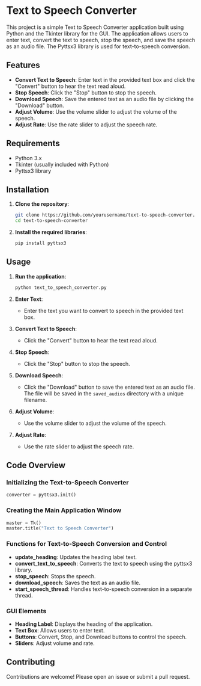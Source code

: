 # Text to Speech Converter

This project is a simple Text to Speech Converter application built using Python and the Tkinter library for the GUI. The application allows users to enter text, convert the text to speech, stop the speech, and save the speech as an audio file. The Pyttsx3 library is used for text-to-speech conversion.

## Features

- **Convert Text to Speech**: Enter text in the provided text box and click the "Convert" button to hear the text read aloud.
- **Stop Speech**: Click the "Stop" button to stop the speech.
- **Download Speech**: Save the entered text as an audio file by clicking the "Download" button.
- **Adjust Volume**: Use the volume slider to adjust the volume of the speech.
- **Adjust Rate**: Use the rate slider to adjust the speech rate.

## Requirements

- Python 3.x
- Tkinter (usually included with Python)
- Pyttsx3 library

## Installation

1. **Clone the repository**:
    ```bash
    git clone https://github.com/yourusername/text-to-speech-converter.git
    cd text-to-speech-converter
    ```

2. **Install the required libraries**:
    ```bash
    pip install pyttsx3
    ```

## Usage

1. **Run the application**:
    ```bash
    python text_to_speech_converter.py
    ```

2. **Enter Text**:
   - Enter the text you want to convert to speech in the provided text box.

3. **Convert Text to Speech**:
   - Click the "Convert" button to hear the text read aloud.

4. **Stop Speech**:
   - Click the "Stop" button to stop the speech.

5. **Download Speech**:
   - Click the "Download" button to save the entered text as an audio file. The file will be saved in the `saved_audios` directory with a unique filename.

6. **Adjust Volume**:
   - Use the volume slider to adjust the volume of the speech.

7. **Adjust Rate**:
   - Use the rate slider to adjust the speech rate.

## Code Overview

### Initializing the Text-to-Speech Converter

```python
converter = pyttsx3.init()
```

### Creating the Main Application Window

```python
master = Tk()
master.title("Text to Speech Converter")
```

### Functions for Text-to-Speech Conversion and Control

- **update_heading**: Updates the heading label text.
- **convert_text_to_speech**: Converts the text to speech using the pyttsx3 library.
- **stop_speech**: Stops the speech.
- **download_speech**: Saves the text as an audio file.
- **start_speech_thread**: Handles text-to-speech conversion in a separate thread.

### GUI Elements

- **Heading Label**: Displays the heading of the application.
- **Text Box**: Allows users to enter text.
- **Buttons**: Convert, Stop, and Download buttons to control the speech.
- **Sliders**: Adjust volume and rate.

## Contributing

Contributions are welcome! Please open an issue or submit a pull request.
